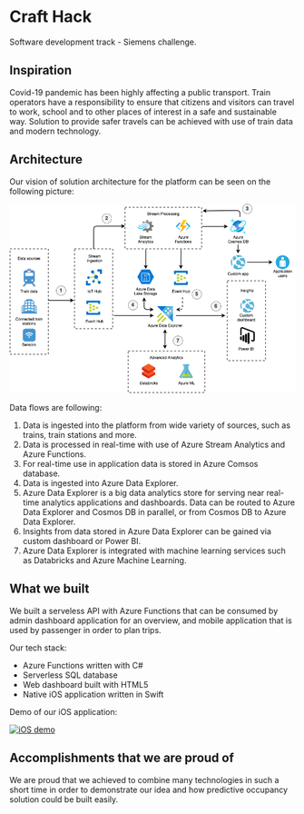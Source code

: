 # Craft Hack
Software development track - Siemens challenge.

## Inspiration

Covid-19 pandemic has been highly affecting a public transport. Train operators have a responsibility to ensure that citizens and visitors can travel to work, school and to other places of interest in a safe and sustainable way. Solution to provide safer travels can be achieved with use of train data and modern technology.


## Architecture

Our vision of solution architecture for the platform can be seen on the following picture:

![Architecture](https://github.com/gvuksic/CHTransportation/blob/main/Images/arhitecture.png)

Data flows are following:
1. Data is ingested into the platform from wide variety of sources, such as trains, train stations and more.
2. Data is processed in real-time with use of Azure Stream Analytics and Azure Functions.
3. For real-time use in application data is stored in Azure Comsos database.
4. Data is ingested into Azure Data Explorer.
5. Azure Data Explorer is a big data analytics store for serving near real-time analytics applications and dashboards. Data can be routed to Azure Data Explorer and Cosmos DB in parallel, or from Cosmos DB to Azure Data Explorer.
6. Insights from data stored in Azure Data Explorer can be gained via custom dashboard or Power BI.
7. Azure Data Explorer is integrated with machine learning services such as Databricks and Azure Machine Learning.


## What we built

We built a serveless API with Azure Functions that can be consumed by admin dashboard application for an overview, and mobile application that is used by passenger in order to plan trips.

Our tech stack:
 - Azure Functions written with C#
 - Serverless SQL database
 - Web dashboard built with HTML5
 - Native iOS application written in Swift

Demo of our iOS application:

[![iOS demo](https://img.youtube.com/vi/boBdc7TNuWk/0.jpg)](https://www.youtube.com/watch?v=boBdc7TNuWk)


## Accomplishments that we are proud of

We are proud that we achieved to combine many technologies in such a short time in order to demonstrate our idea and how predictive occupancy solution could be built easily.
